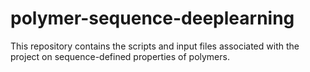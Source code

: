 # polymer-sequence-deeplearning
This repository contains the scripts and input files associated with the project on sequence-defined properties of polymers.
